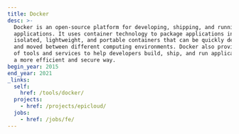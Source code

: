 ```yaml
---
title: Docker
desc: >-
  Docker is an open-source platform for developing, shipping, and running
  applications. It uses container technology to package applications into
  isolated, lightweight, and portable containers that can be quickly deployed
  and moved between different computing environments. Docker also provides a set
  of tools and services to help developers build, ship, and run applications in
  a more efficient and secure way.
begin_year: 2015
end_year: 2021
_links:
  self:
    href: /tools/docker/
  projects:
    - href: /projects/epicloud/
  jobs:
    - href: /jobs/fe/
---
```

